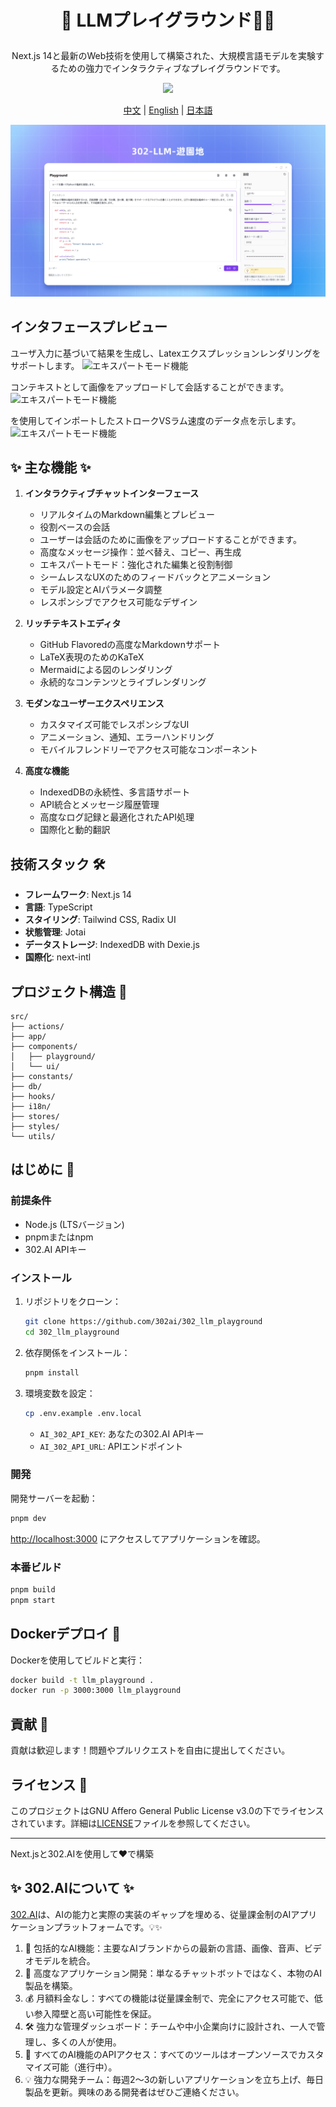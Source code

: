# <p align="center">🤖 LLMプレイグラウンド🚀✨</p>

<p align="center">Next.js 14と最新のWeb技術を使用して構築された、大規模言語モデルを実験するための強力でインタラクティブなプレイグラウンドです。</p>

<p align="center"><a href="https://302.ai/ja/apis/" target="blank"><img src="https://file.302ai.cn/gpt/imgs/github/302_badge.png" /></a></p >

<p align="center"><a href="README_zh.md">中文</a> | <a href="README.md">English</a> | <a href="README_ja.md">日本語</a></p>

![界面预览](docs/302-LLM-游乐场jp.png)


## インタフェースプレビュー
ユーザ入力に基づいて結果を生成し、Latexエクスプレッションレンダリングをサポートします。
![エキスパートモード機能](docs/LLM日1.png)    

コンテキストとして画像をアップロードして会話することができます。
![エキスパートモード機能](docs/LLM日2.png)    

を使用してインポートしたストロークVSラム速度のデータ点を示します。
![エキスパートモード機能](docs/LLM日3.png)

## ✨ 主な機能 ✨

1. **インタラクティブチャットインターフェース**
   - リアルタイムのMarkdown編集とプレビュー
   - 役割ベースの会話
   - ユーザーは会話のために画像をアップロードすることができます。
   - 高度なメッセージ操作：並べ替え、コピー、再生成
   - エキスパートモード：強化された編集と役割制御
   - シームレスなUXのためのフィードバックとアニメーション
   - モデル設定とAIパラメータ調整
   - レスポンシブでアクセス可能なデザイン


2. **リッチテキストエディタ**
   - GitHub Flavoredの高度なMarkdownサポート
   - LaTeX表現のためのKaTeX
   - Mermaidによる図のレンダリング
   - 永続的なコンテンツとライブレンダリング


3. **モダンなユーザーエクスペリエンス**
   - カスタマイズ可能でレスポンシブなUI
   - アニメーション、通知、エラーハンドリング
   - モバイルフレンドリーでアクセス可能なコンポーネント

4. **高度な機能**
   - IndexedDBの永続性、多言語サポート
   - API統合とメッセージ履歴管理
   - 高度なログ記録と最適化されたAPI処理
   - 国際化と動的翻訳

## 技術スタック 🛠️

- **フレームワーク**: Next.js 14
- **言語**: TypeScript
- **スタイリング**: Tailwind CSS, Radix UI
- **状態管理**: Jotai
- **データストレージ**: IndexedDB with Dexie.js
- **国際化**: next-intl

## プロジェクト構造 📁

```plaintext
src/
├── actions/
├── app/
├── components/
│   ├── playground/
│   └── ui/
├── constants/
├── db/
├── hooks/
├── i18n/
├── stores/
├── styles/
└── utils/
```

## はじめに 🚀

### 前提条件

- Node.js (LTSバージョン)
- pnpmまたはnpm
- 302.AI APIキー

### インストール

1. リポジトリをクローン：
   ```bash
   git clone https://github.com/302ai/302_llm_playground
   cd 302_llm_playground

   ```
   
2. 依存関係をインストール：
   ```bash
   pnpm install
   ```

3. 環境変数を設定：
   ```bash
   cp .env.example .env.local
   ```

   - `AI_302_API_KEY`: あなたの302.AI APIキー
   - `AI_302_API_URL`: APIエンドポイント

### 開発

開発サーバーを起動：

```bash
pnpm dev
```

[http://localhost:3000](http://localhost:3000) にアクセスしてアプリケーションを確認。

### 本番ビルド

```bash
pnpm build
pnpm start
```

## Dockerデプロイ 🐳

Dockerを使用してビルドと実行：

```bash
docker build -t llm_playground .
docker run -p 3000:3000 llm_playground
```

## 貢献 🤝

貢献は歓迎します！問題やプルリクエストを自由に提出してください。

## ライセンス 📜

このプロジェクトはGNU Affero General Public License v3.0の下でライセンスされています。詳細は[LICENSE](LICENSE)ファイルを参照してください。

---

Next.jsと302.AIを使用して❤️で構築 

## ✨ 302.AIについて ✨
[302.AI](https://302.ai)は、AIの能力と実際の実装のギャップを埋める、従量課金制のAIアプリケーションプラットフォームです。💡✨
1. 🧠 包括的なAI機能：主要なAIブランドからの最新の言語、画像、音声、ビデオモデルを統合。
2. 🚀 高度なアプリケーション開発：単なるチャットボットではなく、本物のAI製品を構築。
3. 💰 月額料金なし：すべての機能は従量課金制で、完全にアクセス可能で、低い参入障壁と高い可能性を保証。
4. 🛠️ 強力な管理ダッシュボード：チームや中小企業向けに設計され、一人で管理し、多くの人が使用。
5. 🔗 すべてのAI機能のAPIアクセス：すべてのツールはオープンソースでカスタマイズ可能（進行中）。
6. 💡 強力な開発チーム：毎週2〜3の新しいアプリケーションを立ち上げ、毎日製品を更新。興味のある開発者はぜひご連絡ください。

